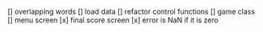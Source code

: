 [] overlapping words
[] load data
[] refactor control functions
[] game class
[] menu screen
[x] final score screen
[x] error is NaN if it is zero
